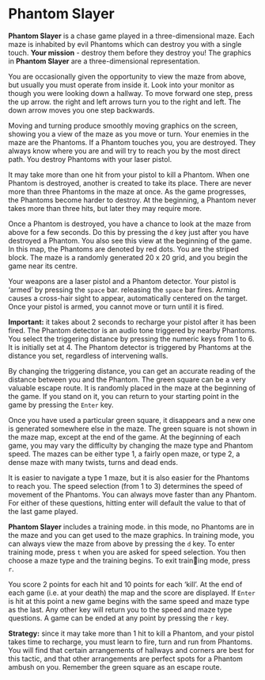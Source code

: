 # Phantom Slayer #

**Phantom Slayer** is a chase game played in a three-dimensional maze. Each maze is inhabited by evil Phantoms which can destroy you with a single touch. **Your mission** - destroy them before they destroy you! The graphics in **Phantom Slayer** are a three-dimensional representation.

You are occasionally given the opportunity to view the maze from above, but usually you must operate from inside it. Look into your monitor as though you were looking down a hallway. To move forward one step, press the up arrow. the right and left arrows turn you to the right and left. The down arrow moves you one step backwards.

Moving and turning produce smoothly moving graphics on the screen, showing you a view of the maze as you move or turn. Your enemies in the maze are the Phantoms. If a Phantom touches you, you are destroyed. They always know where you are and will try to reach you by the most direct path. You destroy Phantoms with your laser pistol.

It may take more than one hit from your pistol to kill a Phantom. When one Phantom is destroyed, another is created to take its place. There are never more than three Phantoms in the maze at once. As the game progresses, the Phantoms become harder to destroy. At the beginning, a Phantom never takes more than three hits, but later they may require more.

Once a Phantom is destroyed, you have a chance to look at the maze from above for a few seconds. Do this by pressing the `d` key just after you have destroyed a Phantom. You also see this view at the beginning of the game. In this map, the Phantoms are denoted by red dots. You are the striped block. The maze is a randomly generated 20 x 20 grid, and you begin the game near its centre.

Your weapons are a laser pistol and a Phantom detector. Your pistol is ‘armed’ by pressing the `space` bar. releasing the `space` bar fires. Arming causes a cross-hair sight to appear, automatically centered on the target. Once your pistol is armed, you cannot move or turn until it is fired.

**Important:** it takes about 2 seconds to recharge your pistol after it has been fired. The Phantom detector is an audio tone triggered by nearby Phantoms. You select the triggering distance by pressing the numeric keys from 1 to 6. It is initially set at 4. The Phantom detector is triggered by Phantoms at the distance you set, regardless of intervening walls.

By changing the triggering distance, you can get an accurate reading of the distance between you and the Phantom. The green square can be a very valuable escape route. It is randomly placed in the maze at the beginning of the game. If you stand on it, you can return to your starting point in the game by pressing the `Enter` key.

Once you have used a particular green square, it disappears and a new one is generated somewhere else in the maze. The green square is not shown in the maze map, except at the end of the game. At the beginning of each game, you may vary the difficulty by changing the maze type and Phantom speed. The mazes can be either type 1, a fairly open maze, or type 2, a dense maze with many twists, turns and dead ends.

It is easier to navigate a type 1 maze, but it is also easier for the Phantoms to reach you. The speed selection (from 1 to 3) determines the speed of movement of the Phantoms. You can always move faster than any Phantom. For either of these questions, hitting enter will default the value to that of the last game played.

**Phantom Slayer** includes a training mode. in this mode, no Phantoms are in the maze and you can get used to the maze graphics. In training mode, you can always view the maze from above by pressing the `d` key. To enter training mode, press `t` when you are asked for speed selection. You then choose a maze type and the training begins. To exit training mode, press `r`.

You score 2 points for each hit and 10 points for each ‘kill’. At the end of each game (i.e. at your death) the map and the score are displayed. If `Enter` is hit at this point a new game begins with the same speed and maze type as the last. Any other key will return you to the speed and maze type questions. A game can be ended at any point by pressing the `r` key.

**Strategy:** since it may take more than 1 hit to kill a Phantom, and your pistol takes time to recharge, you must learn to fire, turn and run from Phantoms. You will find that certain arrangements of hallways and corners are best for this tactic, and that other arrangements are perfect spots for a Phantom ambush on you. Remember the green square as an escape route.